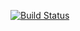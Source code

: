[![Build Status](https://travis-ci.org/Aduersarius/lab08.svg?branch=master)](https://travis-ci.org/Aduersarius/lab08)
